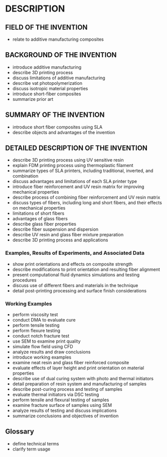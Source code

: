 # DESCRIPTION

## FIELD OF THE INVENTION

- relate to additive manufacturing composites

## BACKGROUND OF THE INVENTION

- introduce additive manufacturing
- describe 3D printing process
- discuss limitations of additive manufacturing
- describe vat photopolymerization
- discuss isotropic material properties
- introduce short-fiber composites
- summarize prior art

## SUMMARY OF THE INVENTION

- introduce short fiber composites using SLA
- describe objects and advantages of the invention

## DETAILED DESCRIPTION OF THE INVENTION

- describe 3D printing process using UV sensitive resin
- explain FDM printing process using thermoplastic filament
- summarize types of SLA printers, including traditional, inverted, and combination
- discuss advantages and limitations of each SLA printer type
- introduce fiber reinforcement and UV resin matrix for improving mechanical properties
- describe process of combining fiber reinforcement and UV resin matrix
- discuss types of fibers, including long and short fibers, and their effects on mechanical properties
- limitations of short fibers
- advantages of glass fibers
- describe glass fiber properties
- describe fiber suspension and dispersion
- describe UV resin and glass fiber mixture preparation
- describe 3D printing process and applications

### Examples, Results of Experiments, and Associated Data

- show print orientations and effects on composite strength
- describe modifications to print orientation and resulting fiber alignment
- present computational fluid dynamics simulations and testing procedures
- discuss use of different fibers and materials in the technique
- detail post-printing processing and surface finish considerations

### Working Examples

- perform viscosity test
- conduct DMA to evaluate cure
- perform tensile testing
- perform flexure testing
- conduct notch fracture test
- use SEM to examine print quality
- simulate flow field using CFD
- analyze results and draw conclusions
- introduce working examples
- examine neat resin and glass fiber reinforced composite
- evaluate effects of layer height and print orientation on material properties
- describe use of dual curing system with photo and thermal initiators
- detail preparation of resin system and manufacturing of samples
- describe post-curing process and testing of samples
- evaluate thermal initiators via DSC testing
- perform tensile and flexural testing of samples
- examine fracture surface of samples using SEM
- analyze results of testing and discuss implications
- summarize conclusions and objectives of invention

## Glossary

- define technical terms
- clarify term usage

